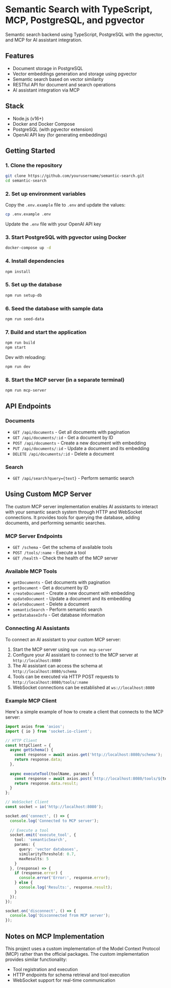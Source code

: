 # Semantic Search with TypeScript, MCP, PostgreSQL, and pgvector

Semantic search backend using TypeScript, PostgreSQL with the pgvector, and MCP for AI assistant integration.

## Features

- Document storage in PostgreSQL
- Vector embeddings generation and storage using pgvector
- Semantic search based on vector similarity
- RESTful API for document and search operations
- AI assistant integration via MCP

## Stack

- Node.js (v16+)
- Docker and Docker Compose
- PostgreSQL (with pgvector extension)
- OpenAI API key (for generating embeddings)

## Getting Started

### 1. Clone the repository

```bash
git clone https://github.com/yourusername/semantic-search.git
cd semantic-search
```

### 2. Set up environment variables

Copy the `.env.example` file to `.env` and update the values:

```bash
cp .env.example .env
```

Update the `.env` file with your OpenAI API key

### 3. Start PostgreSQL with pgvector using Docker

```bash
docker-compose up -d
```

### 4. Install dependencies

```bash
npm install
```

### 5. Set up the database

```bash
npm run setup-db
```

### 6. Seed the database with sample data

```bash
npm run seed-data
```

### 7. Build and start the application

```bash
npm run build
npm start
```

Dev with reloading:

```bash
npm run dev
```

### 8. Start the MCP server (in a separate terminal)

```bash
npm run mcp-server
```

## API Endpoints

### Documents

- `GET /api/documents` - Get all documents with pagination
- `GET /api/documents/:id` - Get a document by ID
- `POST /api/documents` - Create a new document with embedding
- `PUT /api/documents/:id` - Update a document and its embedding
- `DELETE /api/documents/:id` - Delete a document

### Search

- `GET /api/search?query={text}` - Perform semantic search

## Using Custom MCP Server

The custom MCP server implementation enables AI assistants to interact with your semantic search system through HTTP and WebSocket connections.
It provides tools for querying the database, adding documents, and performing semantic searches.

### MCP Server Endpoints

- `GET /schema` - Get the schema of available tools
- `POST /tools/:name` - Execute a tool
- `GET /health` - Check the health of the MCP server

### Available MCP Tools

- `getDocuments` - Get documents with pagination
- `getDocument` - Get a document by ID
- `createDocument` - Create a new document with embedding
- `updateDocument` - Update a document and its embedding
- `deleteDocument` - Delete a document
- `semanticSearch` - Perform semantic search
- `getDatabaseInfo` - Get database information

### Connecting AI Assistants

To connect an AI assistant to your custom MCP server:

1. Start the MCP server using `npm run mcp-server`
2. Configure your AI assistant to connect to the MCP server at `http://localhost:8080`
3. The AI assistant can access the schema at `http://localhost:8080/schema`
4. Tools can be executed via HTTP POST requests to `http://localhost:8080/tools/:name`
5. WebSocket connections can be established at `ws://localhost:8080`

### Example MCP Client

Here's a simple example of how to create a client that connects to the MCP server:

```typescript
import axios from 'axios';
import { io } from 'socket.io-client';

// HTTP Client
const httpClient = {
  async getSchema() {
    const response = await axios.get('http://localhost:8080/schema');
    return response.data;
  },
  
  async executeTool(toolName, params) {
    const response = await axios.post(`http://localhost:8080/tools/${toolName}`, params);
    return response.data.result;
  }
};

// WebSocket Client
const socket = io('http://localhost:8080');

socket.on('connect', () => {
  console.log('Connected to MCP server');
  
  // Execute a tool
  socket.emit('execute_tool', {
    tool: 'semanticSearch',
    params: {
      query: 'vector databases',
      similarityThreshold: 0.7,
      maxResults: 5
    }
  }, (response) => {
    if (response.error) {
      console.error('Error:', response.error);
    } else {
      console.log('Results:', response.result);
    }
  });
});

socket.on('disconnect', () => {
  console.log('Disconnected from MCP server');
});
```

## Notes on MCP Implementation

This project uses a custom implementation of the Model Context Protocol (MCP) rather than the official packages.
The custom implementation provides similar functionality:

- Tool registration and execution
- HTTP endpoints for schema retrieval and tool execution
- WebSocket support for real-time communication